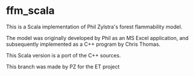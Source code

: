 ffm_scala
=========

This is a Scala implementation of Phil Zylstra's forest flammability model.

The model was originally developed by Phil as an MS Excel application, and
subsequently implemented as a C++ program by Chris Thomas. 

This Scala version is a port of the C++ sources.

This branch was made by PZ for the ET project
